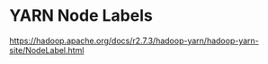 # YARN Node Labels
https://hadoop.apache.org/docs/r2.7.3/hadoop-yarn/hadoop-yarn-site/NodeLabel.html
